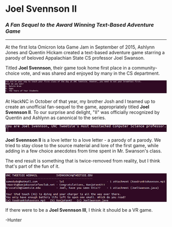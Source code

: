 # Joel Svennson Ⅱ
### _A Fan Sequel to the Award Winning Text-Based Adventure Game_
___
  
  
At the first Iota Omicron Iota Game Jam in September of 2015, Ashlynn Jones and Quentin Hickam created a text-based adventure game starring a parody of beloved Appalachian State CS professor Joel Swanson.

Titled __Joel Svennson__, their game took home first place in a community-choice vote, and was shared and enjoyed by many in the CS department.

<img src="https://github.com/hunterirving/Joel-Svennson-II/blob/master/images/joelsvennson_screenshot2.png">

At HackNC in October of that year, my brother Josh and I teamed up to create an unofficial fan-sequel to the game, appropriately titled __Joel Svennson Ⅱ__. To our surprise and delight, "Ⅱ" was officially recognized by Quentin and Ashlynn as canonical to the series.

<img src="https://github.com/hunterirving/Joel-Svennson-II/blob/master/images/joelsvennson2gif.gif">

__Joel Svennson Ⅱ__ is a love letter to a love letter - a parody of a parody.
We tried to stay close to the source material and lore of the first game, while adding in a few choice anecdotes from time spent in Mr. Swanson's class.

The end result is something that is twice-removed from reality, but I think that's part of the fun of it.

<img src="https://github.com/hunterirving/Joel-Svennson-II/blob/master/images/email.png">

If there were to be a __Joel Svennson Ⅲ__, I think it should be a VR game.

-Hunter

